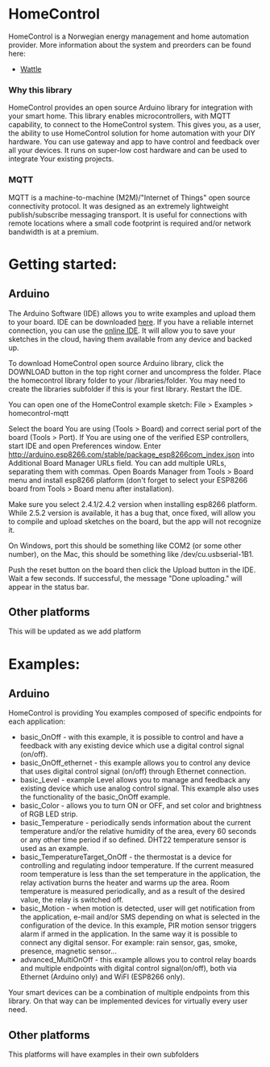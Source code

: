 
# HomeControl
HomeControl is a Norwegian energy management and home automation provider.
More information about the system and preorders can be found here:
- [Wattle](https://wattle.com/)

### Why this library
HomeControl provides an open source Arduino library for integration with your smart home. This library enables microcontrollers, with MQTT capability, to connect to the HomeControl system. This gives you, as a user, the ability to use HomeControl solution for home automation with your DIY hardware. You can use gateway and app to have control and feedback over all your devices. It runs on super-low cost hardware and can be used to integrate Your existing projects.

### MQTT
MQTT is a machine-to-machine (M2M)/"Internet of Things" open source connectivity protocol. It was designed as an extremely lightweight publish/subscribe messaging transport. It is useful for connections with remote locations where a small code footprint is required and/or network bandwidth is at a premium.

# Getting started:
## Arduino
The Arduino Software (IDE) allows you to write examples and upload them to your board. IDE can be downloaded [here](https://www.arduino.cc/en/Main/Software). If you have a reliable internet connection, you can use the [online IDE](https://create.arduino.cc/). It will allow you to save your sketches in the cloud, having them available from any device and backed up.

To download HomeControl open source Arduino library, click the DOWNLOAD button in the top right corner and uncompress the folder. Place the homecontrol library folder to your /libraries/folder. You may need to create the libraries subfolder if this is your first library. Restart the IDE.

You can open one of the HomeControl example sketch: File > Examples > homecontrol-mqtt

Select the board You are using (Tools > Board) and correct serial port of the board (Tools > Port).
If You are using one of the verified ESP controllers, start IDE and open Preferences window. Enter http://arduino.esp8266.com/stable/package_esp8266com_index.json into Additional Board Manager URLs field. You can add multiple URLs, separating them with commas. Open Boards Manager from Tools > Board menu and install esp8266 platform (don't forget to select your ESP8266 board from Tools > Board menu after installation).

Make sure you select 2.4.1/2.4.2 version when installing esp8266 platform. While 2.5.2 version is available, it has a bug that, once fixed, will allow you to compile and upload sketches on the board, but the app will not recognize it.

On Windows, port this should be something like COM2 (or some other number), on the Mac, this should be something like /dev/cu.usbserial-1B1.

Push the reset button on the board then click the Upload button in the IDE. Wait a few seconds. If successful, the message "Done uploading." will appear in the status bar.

## Other platforms
This will be updated as we add platform

# Examples:
## Arduino
HomeControl is providing You examples composed of specific endpoints for each application:
- basic_OnOff - with this example, it is possible to control and have a feedback with any existing device which use a digital control signal (on/off).
- basic_OnOff_ethernet - this example allows you to control any device that uses digital control signal (on/off) through Ethernet connection.
- basic_Level - example Level allows you to manage and feedback any existing device which use analog control signal. This example also uses the functionality of the basic_OnOff example.
- basic_Color - allows you to turn ON or OFF, and set color and brightness of RGB LED strip.
- basic_Temperature - periodically sends information about the current temperature and/or the relative humidity of the area, every 60 seconds or any other time period if so defined. DHT22 temperature sensor is used as an example.
- basic_TemperatureTarget_OnOff - the thermostat is a device for controlling and regulating indoor temperature. If the current measured room temperature is less than the set temperature in the application, the relay activation burns the heater and warms up the area. Room temperature is measured periodically, and as a result of the desired value, the relay is switched off.
- basic_Motion - when motion is detected, user will get notification from the application, e-mail and/or SMS depending on what is selected in the configuration of the device. In this example, PIR motion sensor triggers alarm if armed in the application. In the same way it is possible to connect any digital sensor. For example: rain sensor, gas, smoke, presence, magnetic sensor...
- advanced_MultiOnOff - this example allows you to control relay boards and multiple endpoints with digital control signal(on/off), both via Ethernet (Arduino only) and WiFI (ESP8266 only).

Your smart devices can be a combination of multiple endpoints from this library. On that way can be implemented devices for virtually every user need.

## Other platforms
This platforms will have examples in their own subfolders

